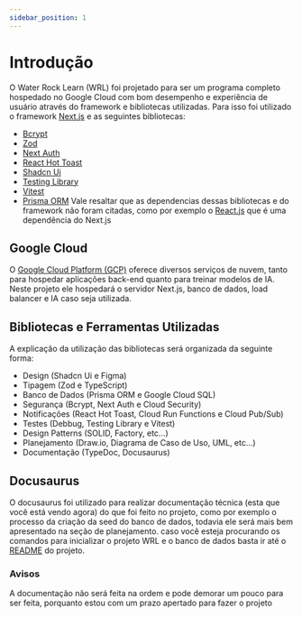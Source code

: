 ```yaml
---
sidebar_position: 1
---
```


# Introdução

O Water Rock Learn (WRL) foi projetado para ser um programa completo hospedado no Google Cloud com bom desempenho e experiência de usuário através do framework e bibliotecas utilizadas. Para isso foi utilizado o framework [Next.js](https://nextjs.org/) e as seguintes bibliotecas:
- [Bcrypt](https://github.com/kelektiv/node.bcrypt.js)
- [Zod](https://zod.dev/)
- [Next Auth](https://next-auth.js.org/)
- [React Hot Toast](https://react-hot-toast.com/)
- [Shadcn Ui](https://ui.shadcn.com/)
- [Testing Library](https://testing-library.com/)
- [Vitest](https://vitest.dev/)
- [Prisma ORM](https://www.prisma.io/orm)
Vale resaltar que as dependencias dessas bibliotecas e do framework não foram citadas, como por exemplo o [React.js](https://pt-br.legacy.reactjs.org/) que é uma dependência do Next.js

## Google Cloud

O [Google Cloud Platform (GCP)]("https://cloud.google.com") oferece diversos serviços de nuvem, tanto para hospedar aplicações back-end quanto para treinar modelos de IA.
Neste projeto ele hospedará o servidor Next.js, banco de dados, load balancer e IA caso seja utilizada.

## Bibliotecas e Ferramentas Utilizadas

A explicação da utilização das bibliotecas será organizada da seguinte forma:
- Design (Shadcn Ui e Figma)
- Tipagem (Zod e TypeScript)
- Banco de Dados (Prisma ORM e Google Cloud SQL)
- Segurança (Bcrypt, Next Auth e Cloud Security)
- Notificações (React Hot Toast, Cloud Run Functions e Cloud Pub/Sub)
- Testes (Debbug, Testing Library e Vitest)
- Design Patterns (SOLID, Factory, etc...)
- Planejamento (Draw.io, Diagrama de Caso de Uso, UML, etc...)
- Documentação (TypeDoc, Docusaurus)

## Docusaurus

O docusaurus foi utilizado para realizar documentação técnica (esta que você está vendo agora) do que foi feito no projeto, como por exemplo o processo da criação da seed do banco de dados, todavia ele será mais bem apresentado na seção de planejamento. caso você esteja procurando os comandos para inicializar o projeto WRL e o banco de dados basta ir até o [README]("./devo/colocar/o/link/aqui/depois") do projeto.

### Avisos

A documentação não será feita na ordem e pode demorar um pouco para ser feita, porquanto estou com um prazo apertado para fazer o projeto